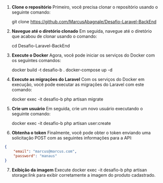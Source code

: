 1. **Clone o repositório**
   Primeiro, você precisa clonar o repositório usando o seguinte comando:

    git clone https://github.com/MarcusAbagnale/Desafio-Laravel-BackEnd


2. **Navegue até o diretório clonado**
    Em seguida, navegue até o diretório que acabou de clonar usando o comando:

    cd Desafio-Laravel-BackEnd


3. **Execute o Docker**
    Agora, você pode iniciar os serviços do Docker com os seguintes comandos:

   docker build -t desafio-b .
   docker-compose up -d


5. **Execute as migrações do Laravel**
    Com os serviços do Docker em execução, você pode executar as migrações do Laravel com este comando:

    docker exec -it desafio-b php artisan migrate


6. **Crie um usuário**
    Em seguida, crie um novo usuário executando o seguinte comando:

    docker exec -it desafio-b php artisan user:create


7. **Obtenha o token**
    Finalmente, você pode obter o token enviando uma solicitação POST com as seguintes informações para a API:

 ```json
 {
     "email": "marcus@marcus.com",
     "password": "manaus"
 }
 ```

7. **Exibição da imagem**
    Execute docker exec -it desafio-b php artisan storage:link para exibir corretamente a imagem do produto cadastrado.


